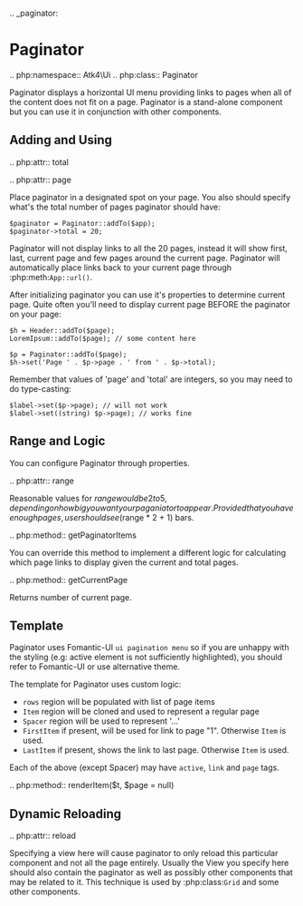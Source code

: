 .. _paginator:

# Paginator

.. php:namespace:: Atk4\Ui
.. php:class:: Paginator

Paginator displays a horizontal UI menu providing links to pages when all of the content does not fit
on a page. Paginator is a stand-alone component but you can use it in conjunction with other components.

## Adding and Using

.. php:attr:: total

.. php:attr:: page

Place paginator in a designated spot on your page. You also should specify what's the total number of pages
paginator should have:

```
$paginator = Paginator::addTo($app);
$paginator->total = 20;
```

Paginator will not display links to all the 20 pages, instead it will show first, last, current page and few
pages around the current page. Paginator will automatically place links back to your current page through
:php:meth:`App::url()`.

After initializing paginator you can use it's properties to determine current page. Quite often you'll need
to display current page BEFORE the paginator on your page:

```
$h = Header::addTo($page);
LoremIpsum::addTo($page); // some content here

$p = Paginator::addTo($page);
$h->set('Page ' . $p->page . ' from ' . $p->total);
```

Remember that values of 'page' and 'total' are integers, so you may need to do type-casting:

```
$label->set($p->page); // will not work
$label->set((string) $p->page); // works fine
```

## Range and Logic

You can configure Paginator through properties.

.. php:attr:: range

Reasonable values for $range would be 2 to 5, depending on how big you want your paganiator to appear. Provided
that you have enough pages, user should see ($range * 2 + 1) bars.

.. php:method:: getPaginatorItems

You can override this method to implement a different logic for calculating which page links to display given
the current and total pages.

.. php:method:: getCurrentPage

Returns number of current page.

## Template

Paginator uses Fomantic-UI `ui pagination menu` so if you are unhappy with the styling (e.g: active element is not
sufficiently highlighted), you should refer to Fomantic-UI or use alternative theme.

The template for Paginator uses custom logic:

- `rows` region will be populated with list of page items
- `Item` region will be cloned and used to represent a regular page
- `Spacer` region will be used to represent '...'
- `FirstItem` if present, will be used for link to page "1". Otherwise `Item` is used.
- `LastItem` if present, shows the link to last page. Otherwise `Item` is used.

Each of the above (except Spacer) may have `active`, `link` and `page` tags.


.. php:method:: renderItem($t, $page = null)

## Dynamic Reloading

.. php:attr:: reload

Specifying a view here will cause paginator to only reload this particular component and not all the page entirely.
Usually the View you specify here should also contain the paginator as well as possibly other components that
may be related to it. This technique is used by :php:class:`Grid` and some other components.


